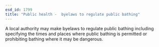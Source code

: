 ```yaml
---
esd_id: 1799
title: "Public health -  byelaws to regulate public bathing"
---
```


A local authority may make byelaws to regulate public bathing including specifying the times and places where public bathing is permitted or prohibiting bathing where it may be dangerous.

